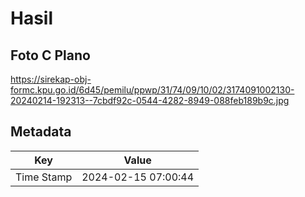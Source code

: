 # Hasil

## Foto C Plano

https://sirekap-obj-formc.kpu.go.id/6d45/pemilu/ppwp/31/74/09/10/02/3174091002130-20240214-192313--7cbdf92c-0544-4282-8949-088feb189b9c.jpg


## Metadata

| Key        | Value               |
| ---------- | ------------------- |
| Time Stamp | 2024-02-15 07:00:44 |



